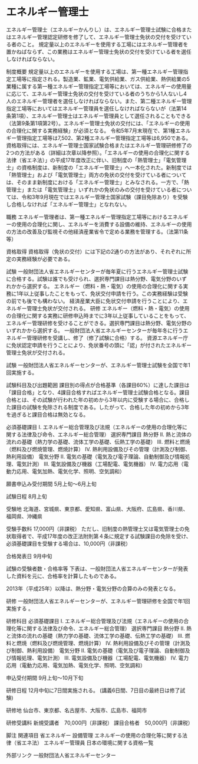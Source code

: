 # エネルギー管理士

エネルギー管理士（エネルギーかんりし）は、エネルギー管理士試験に合格またはエネルギー管理認定研修を修了して、エネルギー管理士免状の交付を受けている者のこと。
規定量以上のエネルギーを使用する工場にはエネルギー管理者を置かねばならず、この業務はエネルギー管理士免状の交付を受けている者を選任しなければならない。

制度概要
規定量以上のエネルギーを使用する工場は、第一種エネルギー管理指定工場等に指定される。製造業、鉱業、電気供給業、ガス供給業、熱供給業の5業種に属する第一種エネルギー管理指定工場等においては、エネルギーの使用量に応じて、エネルギー管理士免状の交付を受けている者のうちから1人ないし4人のエネルギー管理者を選任しなければならない。また、第二種エネルギー管理指定工場等においてはエネルギー管理員を選任しなければならないが（法第14条第1項）、エネルギー管理士はエネルギー管理員として選任されることもできる（法第9条第1項第2号）。エネルギー管理士免状の交付には、「エネルギーの使用の合理化に関する実務経験」が必須となる。
令和5年7月末現在で、第1種エネルギー管理指定工場等は7,502、第2種エネルギー管理指定工場等は6,950である。
資格取得には、エネルギー管理士国家試験合格またはエネルギー管理研修修了の2つの方法がある（詳細は次章以降参照）。「エネルギーの使用の合理化に関する法律（省エネ法）」の平成17年度改正に伴い、旧制度の「熱管理士」「電気管理士」の資格制度は、新制度の「エネルギー管理士」へ一本化された。新制度では「熱管理士」および「電気管理士」両方の免状の交付を受けている者については、そのまま新制度における「エネルギー管理士」とみなされる。一方で、「熱管理士」または「電気管理士」いずれかの免状のみの交付を受けている者については、令和3年9月現在ではエネルギー管理士国家試験（課目免除あり）を受験し合格しなければ「エネルギー管理士」となれない。

職務
エネルギー管理者は、第一種エネルギー管理指定工場等におけるエネルギーの使用の合理化に関し、エネルギーを消費する設備の維持、エネルギーの使用の方法の改善及び監視その他経済産業省令で定める業務を管理する。（法第11条等）

資格取得
資格取得（免状の交付）には下記の2通りの方法があり、それぞれに所定の実務経験が必要である。

試験
一般財団法人省エネルギーセンターが毎年夏に行うエネルギー管理士試験に合格する。試験は誰でも受けられ、選択専門課目は熱分野、電気分野のいずれかから選択する。
エネルギー（燃料・熱・電気）の使用の合理化に関する実務に1年以上従事したことをもって、免状交付申請を行う。この実務経験は受験の前でも後でも構わない。
経済産業大臣に免状交付申請を行うことにより、エネルギー管理士免状が交付される。
研修
エネルギー（燃料・熱・電気）の使用の合理化に関する実務に研修申込時までに3年以上従事していることをもって、エネルギー管理研修を受けることができる。選択専門課目は熱分野、電気分野のいずれかから選択する。
一般財団法人省エネルギーセンターが毎年冬に行うエネルギー管理研修を受講し、修了（修了試験に合格）する。
資源エネルギー庁に免状認定申請を行うことにより、免状番号の頭に「認」が付されたエネルギー管理士免状が交付される。

試験
一般財団法人省エネルギーセンターが、エネルギー管理士試験を全国で年1回実施する。

試験科目及び出題範囲
課目別の得点が合格基準（各課目60%）に達した課目は「課目合格」となり、4課目合格すればエネルギー管理士試験合格となる。課目合格とは、その試験が行われた年の初めから3年以内に受験する場合に、合格した課目の試験を免除される制度である。したがって、合格した年の初めから3年を過ぎると課目合格は無効となる。

必須基礎課目
I. エネルギー総合管理及び法規（エネルギーの使用の合理化等に関する法律及び命令、エネルギー総合管理）
選択専門課目
熱分野
II. 熱と流体の流れの基礎（熱力学の基礎、流体工学の基礎、伝熱工学の基礎）
III. 燃料と燃焼（燃料及び燃焼管理、燃焼計算）
IV. 熱利用設備及びその管理（計測及び制御、熱利用設備）
電気分野
II. 電気の基礎（電気及び電子理論、自動制御及び情報処理、電気計測）
III. 電気設備及び機器（工場配電、電気機器）
IV. 電力応用（電動力応用、電気加熱、電気化学、照明、空気調和）

願書申込み受付期間
5月上旬〜6月上旬

試験日程
8月上旬

受験地
北海道、宮城県、東京都、愛知県、富山県、大阪府、広島県、香川県、福岡県、沖縄県

受験手数料
17,000円（非課税）
ただし、旧制度の熱管理士又は電気管理士の免状取得者で、平成17年度の改正法附則第４条に規定する試験課目の免除を受け、必須基礎課目を受験する場合は、10,000円（非課税）

合格発表日
9月中旬

試験の受験者数・合格率等
下表は、一般財団法人省エネルギーセンターが発表した資料を元に、合格率を計算したものである。

2013年（平成25年）以降は、熱分野・電気分野の合算のみの発表となる。

研修
一般財団法人省エネルギーセンターが、エネルギー管理研修を全国で年1回実施する 。

研修科目
必須基礎課目
I. エネルギー総合管理及び法規（エネルギーの使用の合理化等に関する法律及び命令、エネルギー総合管理）
選択専門課目
熱分野
II. 熱と流体の流れの基礎（熱力学の基礎、流体工学の基礎、伝熱工学の基礎）
III. 燃料と燃焼（燃料及び燃焼管理、燃焼計算）
IV. 熱利用設備及びその管理（計測及び制御、熱利用設備）
電気分野
II. 電気の基礎（電気及び電子理論、自動制御及び情報処理、電気計測）
III. 電気設備及び機器（工場配電、電気機器）
IV. 電力応用（電動力応用、電気加熱、電気化学、照明、空気調和）

申込受付期間
9月上旬〜10月下旬

研修日程
12月中旬に7日間実施される。
(講義6日間、7日目の最終日は修了試験)

研修地
仙台市、東京都、名古屋市、大阪市、広島市、福岡市

研修受講料
新規受講者　70,000円（非課税）
課目合格者　50,000円（非課税）

脚注
関連項目
省エネルギー
設備管理
エネルギーの使用の合理化等に関する法律（省エネ法）
エネルギー管理員
日本の環境に関する資格一覧

外部リンク
一般財団法人省エネルギーセンター